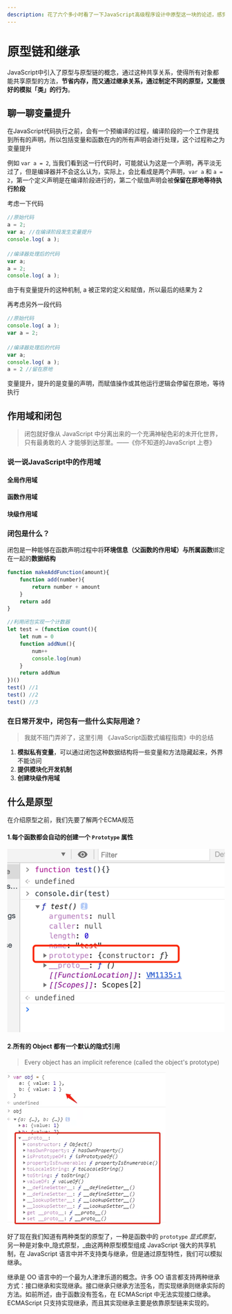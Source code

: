 ```yaml
---
description: 花了六个多小时看了一下JavaScript高级程序设计中原型这一块的论述，感觉受益匪浅，现在在这里总结做一下笔记，便于日后复习
---
```


# 原型链和继承

JavaScript中引入了原型与原型链的概念，通过这种共享关系，使得所有对象都能共享原型的方法，**节省内存，**而又通过继承关系，通过制定不同的原型，又能很好的模**拟「类」的行为**。

## 聊一聊变量提升

在JavaScript代码执行之前，会有一个预编译的过程，编译阶段的一个工作是找到所有的声明，所以包括变量和函数在内的所有声明会进行处理，这个过程称之为变量提升

例如 `var a = 2`, 当我们看到这一行代码时，可能就认为这是一个声明，再平淡无过了，但是编译器并不会这么认为，实际上，会比看成是两个声明，`var a` 和 `a = 2`，第一个定义声明是在编译阶段进行的，第二个赋值声明会被**保留在原地等待执行阶段** 

考虑一下代码

```javascript
//原始代码
a = 2;
var a; //在编译阶段发生变量提升
console.log( a );

//编译器处理后的代码
var a;
a = 2;
console.log( a );
```

由于有变量提升的这种机制, a 被正常的定义和赋值，所以最后的结果为 2

再考虑另外一段代码

```javascript
//原始代码
console.log( a );
var a = 2;

//编译器处理后的代码
var a;
console.log( a );
a = 2 //留在原地
```

变量提升，提升的是变量的声明，而赋值操作或其他运行逻辑会停留在原地，等待执行

## 作用域和闭包

> 闭包就好像从 JavaScript 中分离出来的一个充满神秘色彩的未开化世界，只有最勇敢的人 才能够到达那里。——《你不知道的JavaScript 上卷》

### 说一说JavaScript中的作用域

#### 全局作用域

#### 函数作用域

#### 块级作用域

### 闭包是什么？

闭包是一种能够在函数声明过程中将**环境信息（父函数的作用域）**与**所属函数**绑定在一起的**数据结构**

```javascript
function makeAddFunction(amount){
    function add(number){
        return number + amount
    }
    return add
}
```

```javascript
//利用闭包实现一个计数器
let test = (function count(){
    let num = 0
    function addNum(){
        num++
        console.log(num)
    }
    return addNum
})()
test() //1
test() //2
test() //3
```

### 在日常开发中，闭包有一些什么实际用途？

> 我就不班门弄斧了，这里引用 《JavaScript函数式编程指南》中的总结

1. **模拟私有变量**，可以通过闭包这种数据结构将一些变量和方法隐藏起来，外界不能访问
2. **提供模块化开发机制**
3. **创建块级作用域**

## 什么是原型

在介绍原型之前，我们先要了解两个ECMA规范

#### 1.每个函数都会自动的创建一个 `Prototype` 属性

![prototype](../../.gitbook/assets/image%20%2828%29%20%281%29.png)

#### 2.所有的 Object 都有一个默认的隐式引用

> Every object has an implicit reference \(called the object's prototype\)

![\_\_proto\_\_](../../.gitbook/assets/image%20%2829%29.png)

好了现在我们知道有两种类型的原型了，一种是函数中的 `prototype` _显式原型_，另一种是对象中_隐式原型，_由这两种原型模型组成 JavaScript 强大的共享机制，在 JavaScript 语言中并不支持类与继承，但是通过原型特性，我们可以模拟继承。

继承是 OO 语言中的一个最为人津津乐道的概念。许多 OO 语言都支持两种继承方式：接口继承和实现继承。接口继承只继承方法签名，而实现继承则继承实际的方法。如前所述，由于函数没有签名，在 ECMAScript 中无法实现接口继承。ECMAScript 只支持实现继承，而且其实现继承主要是依靠原型链来实现的。







